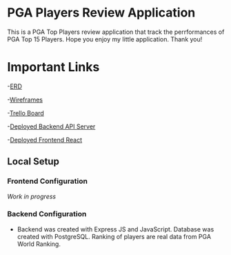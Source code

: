 # PGA Players Review Application

This is a PGA Top Players review application that track the perrformances of PGA Top 15 Players. Hope you enjoy my little application. Thank you!

# Important Links

-[ERD](https://miro.com/app/board/uXjVPcsr2JQ=/)

-[Wireframes](https://wireframe.cc/m9lS1I)

-[Trello Board]()

-[Deployed Backend API Server]()

-[Deployed Frontend React]()

## Local Setup

### Frontend Configuration

_Work in progress_

### Backend Configuration

- Backend was created with Express JS and JavaScript. Database was created with PostgreSQL. Ranking of players are real data from PGA World Ranking.
